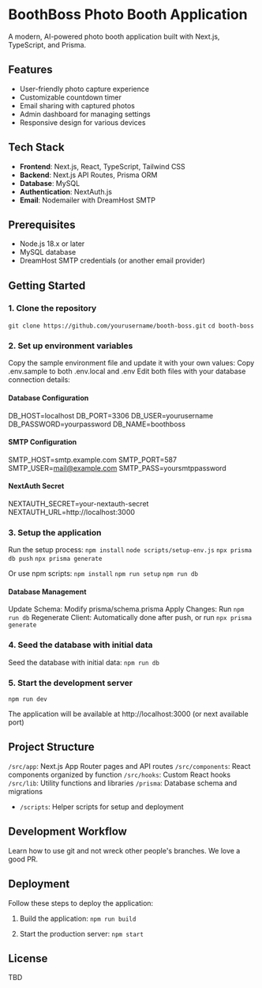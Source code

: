 # BoothBoss Photo Booth Application

A modern, AI-powered photo booth application built with Next.js, TypeScript, and Prisma.

## Features

- User-friendly photo capture experience
- Customizable countdown timer
- Email sharing with captured photos
- Admin dashboard for managing settings
- Responsive design for various devices

## Tech Stack

- **Frontend**: Next.js, React, TypeScript, Tailwind CSS
- **Backend**: Next.js API Routes, Prisma ORM
- **Database**: MySQL
- **Authentication**: NextAuth.js
- **Email**: Nodemailer with DreamHost SMTP

## Prerequisites

- Node.js 18.x or later
- MySQL database
- DreamHost SMTP credentials (or another email provider)

## Getting Started

### 1. Clone the repository

`git clone https://github.com/yourusername/booth-boss.git`
`cd booth-boss`

### 2. Set up environment variables

Copy the sample environment file and update it with your own values:
Copy .env.sample to both .env.local and .env
Edit both files with your database connection details:

#### Database Configuration
DB_HOST=localhost
DB_PORT=3306
DB_USER=yourusername
DB_PASSWORD=yourpassword
DB_NAME=boothboss

#### SMTP Configuration
SMTP_HOST=smtp.example.com
SMTP_PORT=587
SMTP_USER=mail@example.com
SMTP_PASS=yoursmtppassword

#### NextAuth Secret
NEXTAUTH_SECRET=your-nextauth-secret
NEXTAUTH_URL=http://localhost:3000

### 3. Setup the application

Run the setup process:
`npm install`
`node scripts/setup-env.js`
`npx prisma db push`
`npx prisma generate`

Or use npm scripts:
`npm install`
`npm run setup`
`npm run db`

#### Database Management

Update Schema: Modify prisma/schema.prisma
Apply Changes: Run `npm run db`
Regenerate Client: Automatically done after push, or run `npx prisma generate`

### 4. Seed the database with initial data

Seed the database with initial data:
`npm run db`

### 5. Start the development server
`npm run dev`

The application will be available at http://localhost:3000 (or next available port)

## Project Structure

`/src/app`: Next.js App Router pages and API routes
`/src/components`: React components organized by function
`/src/hooks`: Custom React hooks
`/src/lib`: Utility functions and libraries
`/prisma`: Database schema and migrations
- `/scripts`: Helper scripts for setup and deployment

## Development Workflow

Learn how to use git and not wreck other people's branches. 
We love a good PR.

## Deployment

Follow these steps to deploy the application:

1. Build the application:
`npm run build`

2. Start the production server:
`npm start`

## License
TBD